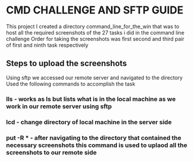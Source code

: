 # CMD CHALLENGE AND SFTP GUIDE

This project I created a directory command_line_for_the_win that was to host all the required screenshots of the 27 tasks i did in the command line challenge
Order for taking the screenshots was first second and third pair of first and ninth task respectively

## Steps to upload the screenshots
Using sftp we accessed our remote server and navigated to the directory 
Used the following commands to accomplish the task

### lls - works as ls but lists what is in the local machine as we work in our remote server using sftp
### lcd - change directory of local machine in the server side
### put -R * - after navigating to the directory that contained the necessary screenshots this command is used to uplaod all the screenshots to our remote side
